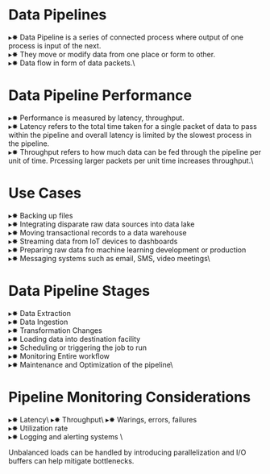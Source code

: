 # Data Pipelines

▸✸ Data Pipeline is a series of connected process where output of one process is input of the next.\
▸✸ They move or modify data from one place or form to other.\
▸✸ Data flow in form of data packets.\

# Data Pipeline Performance

▸✸ Performance is measured by latency, throughput.\
▸✸ Latency refers to the total time taken for a single packet of data to pass within the pipeline and overall latency is limited by the slowest process in the pipeline.\
▸✸ Throughput refers to how much data can be fed through the pipeline per unit of time. Prcessing larger packets per unit time increases throughput.\

# Use Cases 

▸✸ Backing up files\
▸✸ Integrating disparate raw data sources into data lake\
▸✸ Moving transactional records to a data warehouse\
▸✸ Streaming data from IoT devices to dashboards\
▸✸ Preparing raw data fro machine learning development or production\
▸✸ Messaging systems such as email, SMS, video meetings\

# Data Pipeline Stages

▸✸ Data Extraction\
▸✸ Data Ingestion\
▸✸ Transformation Changes\
▸✸ Loading data into destination facility\
▸✸ Scheduling or triggering the job to run\
▸✸ Monitoring Entire workflow\
▸✸ Maintenance and Optimization of the pipeline\

# Pipeline Monitoring Considerations 

▸✸ Latency\ 
▸✸ Throughput\ 
▸✸ Warings, errors, failures\
▸✸ Utilization rate\
▸✸ Logging and alerting systems \

Unbalanced loads can be handled by introducing parallelization and I/O buffers can help mitigate bottlenecks.
